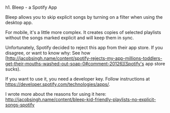 h1. Bleep - a Spotify App

Bleep allows you to skip explicit songs by turning on a filter when using the desktop app.

For mobile, it's a little more complex. It creates copies of selected playlists without the songs marked explicit and will keep them in sync.

Unfortunately, Spotify decided to reject this app from their app store. If you disagree, or want to know why: See how [http://jacobsingh.name/content/spotify-rejects-my-app-millions-toddlers-get-their-mouths-washed-out-soap-0#comment-20126](Spotify's app store sucks).

If you want to use it, you need a developer key.  Follow instructions at https://developer.spotify.com/technologies/apps/.

I wrote more about the reasons for using it here: http://jacobsingh.name/content/bleep-kid-friendly-playlists-no-explicit-songs-spotify
